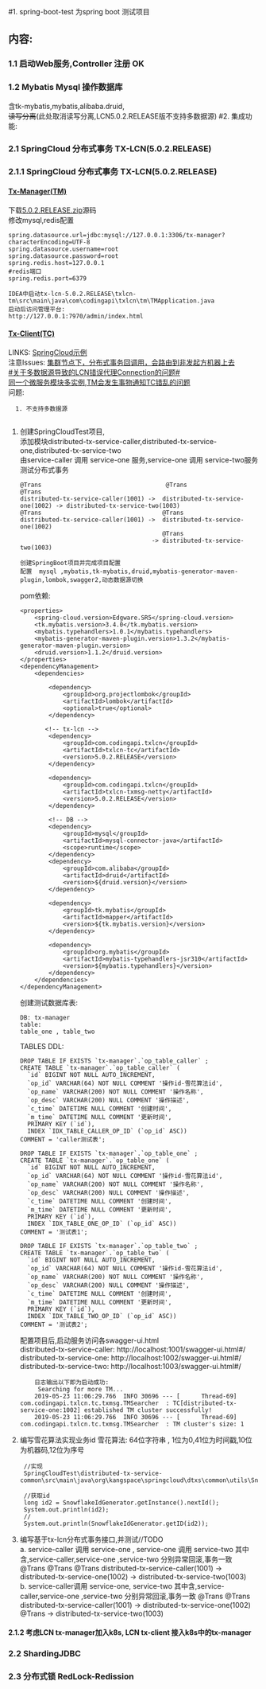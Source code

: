 #1. spring-boot-test 为spring boot 测试项目
##   内容:
###   1.1 启动Web服务,Controller 注册 OK
###   1.2 Mybatis Mysql 操作数据库
含tk-mybatis,mybatis,alibaba.druid,   
~~读写分离~~(此处取消读写分离,LCN5.0.2.RELEASE版不支持多数据源)
#2. 集成功能:
###   2.1 SpringCloud 分布式事务 TX-LCN(5.0.2.RELEASE)
###   2.1.1 SpringCloud 分布式事务 TX-LCN(5.0.2.RELEASE)
####  [Tx-Manager(TM)](https://www.txlcn.org/zh-cn/docs/start.html)
下载[5.0.2.RELEASE.zip](https://github.com/codingapi/tx-lcn/releases/tag/5.0.2.RELEASE)源码  
修改mysql,redis配置
```
spring.datasource.url=jdbc:mysql://127.0.0.1:3306/tx-manager?characterEncoding=UTF-8
spring.datasource.username=root
spring.datasource.password=root
spring.redis.host=127.0.0.1
#redis端口
spring.redis.port=6379

IDEA中启动tx-lcn-5.0.2.RELEASE\txlcn-tm\src\main\java\com\codingapi\txlcn\tm\TMApplication.java
启动后访问管理平台:
http://127.0.0.1:7970/admin/index.html
```
    
####  [Tx-Client(TC)](https://www.txlcn.org/zh-cn/docs/start.html)
LINKS:      [SpringCloud示例](https://www.txlcn.org/zh-cn/docs/demo/springcloud.html)  
注意Issues: [集群节点下，分布式事务回调用，会路由到非发起方机器上去](https://github.com/codingapi/tx-lcn/issues/296)  
            [#关于多数据源导致的LCN错误代理Connection的问题#](https://github.com/codingapi/tx-lcn/issues/254)  
            [同一个微服务模块多实例,TM会发生事物通知TC错乱的问题](https://github.com/codingapi/tx-lcn/issues/368)  
问题:
```
  1. 不支持多数据源
  
```  
 
1. 创建SpringCloudTest项目,  
    添加模块distributed-tx-service-caller,distributed-tx-service-one,distributed-tx-service-two  
    由service-caller 调用 service-one 服务,service-one 调用 service-two服务测试分布式事务  
    ```
    @Trans                                   @Trans                             @Trans
    distributed-tx-service-caller(1001) ->  distributed-tx-service-one(1002) -> distributed-tx-service-two(1003)  
    @Trans                                  @Trans                        
    distributed-tx-service-caller(1001) ->  distributed-tx-service-one(1002)
                                            @Trans
                                         -> distributed-tx-service-two(1003)  
    
    ```
    ```
    创建SpringBoot项目并完成项目配置    
    配置  mysql ,mybatis,tk-mybatis,druid,mybatis-generator-maven-plugin,lombok,swagger2,动态数据源切换 
    ```
    pom依赖:
    ```
    <properties>
        <spring-cloud.version>Edgware.SR5</spring-cloud.version>
        <tk.mybatis.version>3.4.0</tk.mybatis.version>
        <mybatis.typehandlers>1.0.1</mybatis.typehandlers>
        <mybatis-generator-maven-plugin.version>1.3.2</mybatis-generator-maven-plugin.version>
        <druid.version>1.1.2</druid.version>
    </properties>
    <dependencyManagement>
        <dependencies>
        
            <dependency>
                <groupId>org.projectlombok</groupId>
                <artifactId>lombok</artifactId>
                <optional>true</optional>
            </dependency>
        
           <!-- tx-lcn -->
            <dependency>
                <groupId>com.codingapi.txlcn</groupId>
                <artifactId>txlcn-tc</artifactId>
                <version>5.0.2.RELEASE</version>
            </dependency>
    
            <dependency>
                <groupId>com.codingapi.txlcn</groupId>
                <artifactId>txlcn-txmsg-netty</artifactId>
                <version>5.0.2.RELEASE</version>
            </dependency>
            
            <!-- DB -->
            <dependency>
                <groupId>mysql</groupId>
                <artifactId>mysql-connector-java</artifactId>
                <scope>runtime</scope>
            </dependency>
            <dependency>
                <groupId>com.alibaba</groupId>
                <artifactId>druid</artifactId>
                <version>${druid.version}</version>
            </dependency>
        
            <dependency>
                <groupId>tk.mybatis</groupId>
                <artifactId>mapper</artifactId>
                <version>${tk.mybatis.version}</version>
            </dependency>
        
            <dependency>
                <groupId>org.mybatis</groupId>
                <artifactId>mybatis-typehandlers-jsr310</artifactId>
                <version>${mybatis.typehandlers}</version>
            </dependency>
        </dependencies>
    </dependencyManagement>
    ```
    
    创建测试数据库表:
    ```
    DB: tx-manager
    table: 
    table_one , table_two
    ```
    TABLES DDL:
    ```
    DROP TABLE IF EXISTS `tx-manager`.`op_table_caller` ;
    CREATE TABLE `tx-manager`.`op_table_caller` (
      `id` BIGINT NOT NULL AUTO_INCREMENT,
      `op_id` VARCHAR(64) NOT NULL COMMENT '操作id-雪花算法id',
      `op_name` VARCHAR(200) NOT NULL COMMENT '操作名称',
      `op_desc` VARCHAR(200) NULL COMMENT '操作描述',
      `c_time` DATETIME NULL COMMENT '创建时间',
      `m_time` DATETIME NULL COMMENT '更新时间',
      PRIMARY KEY (`id`),
      INDEX `IDX_TABLE_CALLER_OP_ID` (`op_id` ASC))
    COMMENT = 'caller测试表';
    
    DROP TABLE IF EXISTS `tx-manager`.`op_table_one` ;
    CREATE TABLE `tx-manager`.`op_table_one` (
      `id` BIGINT NOT NULL AUTO_INCREMENT,
      `op_id` VARCHAR(64) NOT NULL COMMENT '操作id-雪花算法id',
      `op_name` VARCHAR(200) NOT NULL COMMENT '操作名称',
      `op_desc` VARCHAR(200) NULL COMMENT '操作描述',
      `c_time` DATETIME NULL COMMENT '创建时间',
      `m_time` DATETIME NULL COMMENT '更新时间',
      PRIMARY KEY (`id`),
      INDEX `IDX_TABLE_ONE_OP_ID` (`op_id` ASC))
    COMMENT = '测试表1';
    
    DROP TABLE IF EXISTS `tx-manager`.`op_table_two` ;
    CREATE TABLE `tx-manager`.`op_table_two` (
      `id` BIGINT NOT NULL AUTO_INCREMENT,
      `op_id` VARCHAR(64) NOT NULL COMMENT '操作id-雪花算法id',
      `op_name` VARCHAR(200) NOT NULL COMMENT '操作名称',
      `op_desc` VARCHAR(200) NULL COMMENT '操作描述',
      `c_time` DATETIME NULL COMMENT '创建时间',
      `m_time` DATETIME NULL COMMENT '更新时间',
      PRIMARY KEY (`id`),
      INDEX `IDX_TABLE_TWO_OP_ID` (`op_id` ASC))
    COMMENT = '测试表2';
    
    ```
    配置项目后,启动服务访问各swagger-ui.html  
    distributed-tx-service-caller: http://localhost:1001/swagger-ui.html#/  
    distributed-tx-service-one: http://localhost:1002/swagger-ui.html#/  
    distributed-tx-service-two: http://localhost:1003/swagger-ui.html#/
    ```
        日志输出以下即为启动成功:
         Searching for more TM...
        2019-05-23 11:06:29.766  INFO 30696 --- [      Thread-69] com.codingapi.txlcn.tc.txmsg.TMSearcher  : TC[distributed-tx-service-one:1002] established TM cluster successfully!
        2019-05-23 11:06:29.766  INFO 30696 --- [      Thread-69] com.codingapi.txlcn.tc.txmsg.TMSearcher  : TM cluster's size: 1

    ```  
2. 编写雪花算法实现业务id 
   雪花算法: 64位字符串 , 1位为0,41位为时间戳,10位为机器码,12位为序号
   ```
    //实现
    SpringCloudTest\distributed-tx-service-common\src\main\java\org\kangspace\springcloud\dtxs\common\utils\SnowflakeIdGenerator.java
    
    //获取id
    long id2 = SnowflakeIdGenerator.getInstance().nextId();
    System.out.println(id2);
    //
    System.out.println(SnowflakeIdGenerator.getID(id2));
    ```
   
3. 编写基于tx-lcn分布式事务接口,并测试//TODO  
    a.     service-caller 调用 service-one , service-one 调用 service-two
           其中含,service-caller,service-one ,service-two 分别异常回滚,事务一致
           @Trans                                   @Trans                             @Trans
           distributed-tx-service-caller(1001) ->  distributed-tx-service-one(1002) -> distributed-tx-service-two(1003)     
    b.     service-caller调用 service-one, service-two
           其中含,service-caller,service-one ,service-two 分别异常回滚,事务一致
           @Trans                                  @Trans                        
           distributed-tx-service-caller(1001) ->  distributed-tx-service-one(1002)
                                                   @Trans
                                                   -> distributed-tx-service-two(1003)
####  2.1.2 考虑LCN tx-manager加入k8s, LCN tx-client 接入k8s中的tx-manager  
###   2.2 ShardingJDBC
###   2.3 分布式锁 RedLock-Redission

   